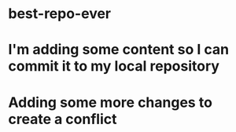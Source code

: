 # best-repo-ever
# I'm adding some content so I can commit it to my local repository
# Adding some more changes to create a conflict